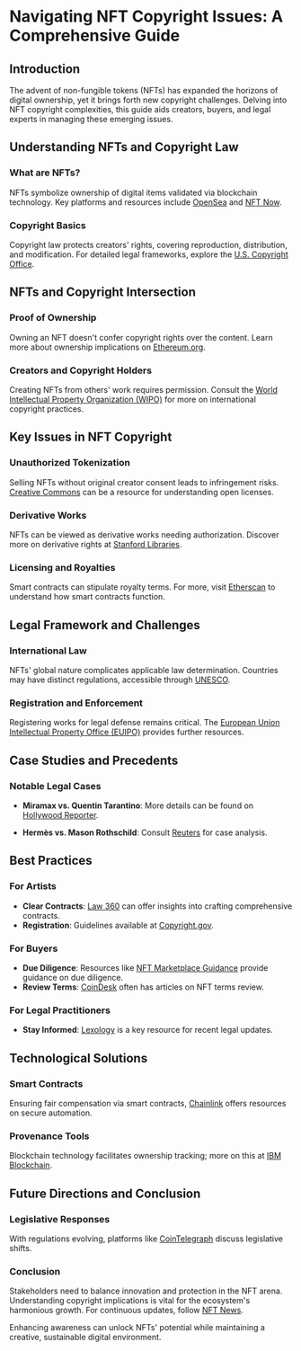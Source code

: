 # Navigating NFT Copyright Issues: A Comprehensive Guide

## Introduction

The advent of non-fungible tokens (NFTs) has expanded the horizons of digital ownership, yet it brings forth new copyright challenges. Delving into NFT copyright complexities, this guide aids creators, buyers, and legal experts in managing these emerging issues.

## Understanding NFTs and Copyright Law

### What are NFTs?

NFTs symbolize ownership of digital items validated via blockchain technology. Key platforms and resources include [OpenSea](https://opensea.io/) and [NFT Now](https://nftnow.com/).

### Copyright Basics

Copyright law protects creators' rights, covering reproduction, distribution, and modification. For detailed legal frameworks, explore the [U.S. Copyright Office](https://www.copyright.gov/).

## NFTs and Copyright Intersection

### Proof of Ownership

Owning an NFT doesn't confer copyright rights over the content. Learn more about ownership implications on [Ethereum.org](https://ethereum.org/en/nft/).

### Creators and Copyright Holders

Creating NFTs from others' work requires permission. Consult the [World Intellectual Property Organization (WIPO)](https://www.wipo.int/) for more on international copyright practices.

## Key Issues in NFT Copyright

### Unauthorized Tokenization

Selling NFTs without original creator consent leads to infringement risks. [Creative Commons](https://creativecommons.org/) can be a resource for understanding open licenses.

### Derivative Works

NFTs can be viewed as derivative works needing authorization. Discover more on derivative rights at [Stanford Libraries](https://fairuse.stanford.edu/overview/copyright-law/).

### Licensing and Royalties

Smart contracts can stipulate royalty terms. For more, visit [Etherscan](https://etherscan.io/) to understand how smart contracts function.

## Legal Framework and Challenges

### International Law

NFTs' global nature complicates applicable law determination. Countries may have distinct regulations, accessible through [UNESCO](https://en.unesco.org/copyright).

### Registration and Enforcement

Registering works for legal defense remains critical. The [European Union Intellectual Property Office (EUIPO)](https://euipo.europa.eu/) provides further resources.

## Case Studies and Precedents

### Notable Legal Cases

- **Miramax vs. Quentin Tarantino**: More details can be found on [Hollywood Reporter](https://www.hollywoodreporter.com/).

- **Hermès vs. Mason Rothschild**: Consult [Reuters](https://www.reuters.com/) for case analysis.

## Best Practices

### For Artists

- **Clear Contracts**: [Law 360](https://www.law360.com/) can offer insights into crafting comprehensive contracts.
- **Registration**: Guidelines available at [Copyright.gov](https://www.copyright.gov/).

### For Buyers

- **Due Diligence**: Resources like [NFT Marketplace Guidance](https://www.forbes.com/) provide guidance on due diligence.
- **Review Terms**: [CoinDesk](https://www.coindesk.com/) often has articles on NFT terms review.

### For Legal Practitioners

- **Stay Informed**: [Lexology](https://www.lexology.com/) is a key resource for recent legal updates.

## Technological Solutions

### Smart Contracts

Ensuring fair compensation via smart contracts, [Chainlink](https://chain.link/) offers resources on secure automation.

### Provenance Tools

Blockchain technology facilitates ownership tracking; more on this at [IBM Blockchain](https://www.ibm.com/blockchain).

## Future Directions and Conclusion

### Legislative Responses

With regulations evolving, platforms like [CoinTelegraph](https://cointelegraph.com/) discuss legislative shifts.

### Conclusion

Stakeholders need to balance innovation and protection in the NFT arena. Understanding copyright implications is vital for the ecosystem's harmonious growth. For continuous updates, follow [NFT News](https://nftplazas.com/).

Enhancing awareness can unlock NFTs' potential while maintaining a creative, sustainable digital environment.
